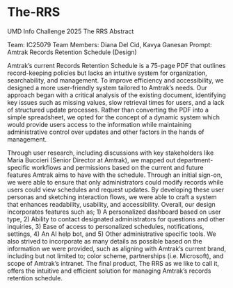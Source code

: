 # The-RRS

UMD Info Challenge 2025
The RRS
Abstract

Team: IC25079
Team Members: Diana Del Cid, Kavya Ganesan
Prompt: Amtrak Records Retention Schedule (Design)

Amtrak’s current Records Retention Schedule is a 75-page PDF that outlines record-keeping policies but lacks an intuitive system for organization, searchability, and management. To improve efficiency and accessibility, we designed a more user-friendly system tailored to Amtrak’s needs. Our approach began with a critical analysis of the existing document, identifying key issues such as missing values, slow retrieval times for users, and a lack of structured update processes. Rather than converting the PDF into a simple spreadsheet, we opted for the concept of a dynamic system which would provide users access to the information while maintaining administrative control over updates and other factors in the hands of management.

Through user research, including discussions with key stakeholders like Maria Buccieri (Senior Director at Amtrak), we mapped out department-specific workflows and permissions based on the current and future features Amtrak aims to have with the schedule. Through an initial sign-on, we were able to ensure that only administrators could modify records while users could view schedules and request updates. By developing these user personas and sketching interaction flows, we were able to craft a system that enhances readability, usability, and accessibility. Overall, our design incorporates features such as; 1) A personalized dashboard based on user type, 2) Ability to contact designated administrators for questions and other inquiries, 3) Ease of access to personalized schedules, notifications, settings, 4) An AI help bot, and 5) Other administrative specific tools. We also strived to incorporate as many details as possible based on the information we were provided, such as aligning with Amtrak’s current brand, including but not limited to; color scheme, partnerships (i.e. Microsoft), and scope of Amtrak’s intranet. The final product, The RRS as we like to call it, offers the intuitive and efficient solution for managing Amtrak’s records retention schedule.

